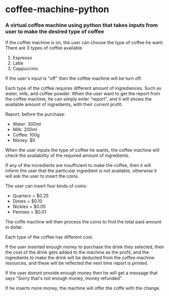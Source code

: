 # coffee-machine-python

### A virtual coffee machine using python that takes inputs from user to make the desired type of coffee
If the coffee machine is on, the user can choose the type of coffee he want. There are 3 types of coffee available

1. Espresso
2. Latte
3. Cappuccino

If the user's input is "off" then the coffee machine will be turn off.

Each type of the coffee requires different amount of ingrediences. Such as water, milk, and coffee powder. When the user want to get the report from the coffee machine, he can simply enter "report", and it will shows the available amount of ingredients, with their current profit.

Report, before the purchase:
* Water: 300ml
* Milk: 200ml
* Coffee: 100g
* Money: $0

When the user inputs the type of coffee he wants, the coffee machine will check the availability of the required amount of ingredients.

If any of the incredients are insufficient to make the coffee, then it will inform the user that the particular ingredient is not available, otherwise it will ask the user to insert the coins. 

The user can insert four kinds of coins:

* Quarters = $0.25
* Dimes = $0.10
* Nickles = $0.05
* Pennies = $0.01

The coffe machine will then process the coins to find the total paid amount in dollar.

Each type of the coffee has different cost. 

If the user inserted enough money to purchase the drink they selected, then the cost of the drink gets added to the machine as the profit, and the ingredients to make the drink will be deducted from the coffee machine resources, and these will be reflected the next time report is printed.

If the user doesnt provide enough money then he will get a message that says "Sorry that's not enough money, money refunded".
 
If he inserts more money, the machine will offer the coffe with the change. 


  
